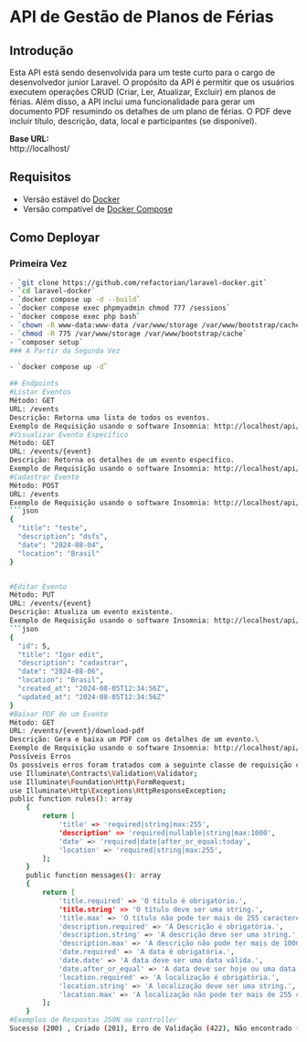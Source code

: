 # API de Gestão de Planos de Férias

## Introdução

Esta API está sendo desenvolvida para um teste curto para o cargo de desenvolvedor junior Laravel. O propósito da API é permitir que os usuários executem operações CRUD (Criar, Ler, Atualizar, Excluir) em planos de férias. Além disso, a API inclui uma funcionalidade para gerar um documento PDF resumindo os detalhes de um plano de férias. O PDF deve incluir título, descrição, data, local e participantes (se disponível).

**Base URL:**  
http://localhost/

## Requisitos

- Versão estável do [Docker](https://docs.docker.com/engine/install/)
- Versão compatível de [Docker Compose](https://docs.docker.com/compose/install/#install-compose)

## Como Deployar

### Primeira Vez

```sh
- `git clone https://github.com/refactorian/laravel-docker.git`
- `cd laravel-docker`
- `docker compose up -d --build`
- `docker compose exec phpmyadmin chmod 777 /sessions`
- `docker compose exec php bash`
- `chown -R www-data:www-data /var/www/storage /var/www/bootstrap/cache`
- `chmod -R 775 /var/www/storage /var/www/bootstrap/cache`
- `composer setup`
### A Partir da Segunda Vez

- `docker compose up -d`

## Endpoints
#Listar Eventos
Método: GET
URL: /events
Descrição: Retorna uma lista de todos os eventos.
Exemplo de Requisição usando o software Insomnia: http://localhost/api/events
#Visualizar Evento Específico
Método: GET
URL: /events/{event}
Descrição: Retorna os detalhes de um evento específico.
Exemplo de Requisição usando o software Insomnia: http://localhost/api/events/1
#Cadastrar Evento
Método: POST
URL: /events
Exemplo de Requisição usando o software Insomnia: http://localhost/api/events/
```json
{
  "title": "teste",
  "description": "dsfs",
  "date": "2024-08-04",
  "location": "Brasil"
}


#Editar Evento
Método: PUT
URL: /events/{event}
Descrição: Atualiza um evento existente.
Exemplo de Requisição usando o software Insomnia: http://localhost/api/events/5
```json
{
  "id": 5,
  "title": "Igor edit",
  "description": "cadastrar",
  "date": "2024-08-06",
  "location": "Brasil",
  "created_at": "2024-08-05T12:34:56Z",
  "updated_at": "2024-08-05T12:34:56Z"
}
#Baixar PDF de um Evento
Método: GET
URL: /events/{event}/download-pdf
Descrição: Gera e baixa um PDF com os detalhes de um evento.\
Exemplo de Requisição usando o software Insomnia: http://localhost/api/events/8/download-pdf
Possíveis Erros
Os possíveis erros foram tratados com a seguinte classe de requisição customizada:
use Illuminate\Contracts\Validation\Validator; 
use Illuminate\Foundation\Http\FormRequest; 
use Illuminate\Http\Exceptions\HttpResponseException;
public function rules(): array
    {
        return [
            'title' => 'required|string|max:255',
            'description' => 'required|nullable|string|max:1000',
            'date' => 'required|date|after_or_equal:today',
            'location' => 'required|string|max:255',
        ];
    }
    public function messages(): array
    {
        return [
            'title.required' => 'O título é obrigatório.',
            'title.string' => 'O título deve ser uma string.',
            'title.max' => 'O título não pode ter mais de 255 caracteres.',
            'description.required' => 'A Descrição é obrigatória.',
            'description.string' => 'A descrição deve ser uma string.',
            'description.max' => 'A descrição não pode ter mais de 1000 caracteres.',
            'date.required' => 'A data é obrigatória.',
            'date.date' => 'A data deve ser uma data válida.',
            'date.after_or_equal' => 'A data deve ser hoje ou uma data futura.',
            'location.required' => 'A localização é obrigatória.',
            'location.string' => 'A localização deve ser uma string.',
            'location.max' => 'A localização não pode ter mais de 255 caracteres.',
        ];
    }
#Exemplos de Respostas JSON no controller
Sucesso (200) , Criado (201), Erro de Validação (422), Não encontrado (400)

